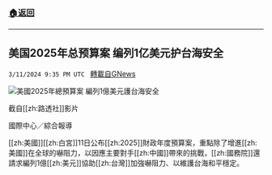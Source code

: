 ###  [:house:返回](README.md)
---


## 美国2025年总预算案 编列1亿美元护台海安全
`3/11/2024 9:35 PM UTC ` [轉載自GNews](https://gnews.org/articles/2385374)

![美國2025年總預算案 編列1億美元護台海安全](https://cdn.ftvnews.com.tw/manasystem/FileData/News/f3d368ca-4335-43cf-9423-db1b058b4be0.jpg "美國2025年總預算案 編列1億美元護台海安全")

截自[[zh:路透社]]影片

國際中心／綜合報導

[[zh:美國]][[zh:白宮]]11日公布[[zh:2025]]財政年度預算案，重點除了增進[[zh:美國]]在全球的嚇阻力，以因應主要對手[[zh:中國]]帶來的挑戰，[[zh:國務院]]還請求編列1億[[zh:美元]]協助[[zh:台灣]]加強嚇阻力、以維護台海和平穩定。
